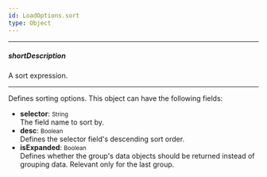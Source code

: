 ```yaml
---
id: LoadOptions.sort
type: Object
---
```

---
##### shortDescription
A sort expression.

---
Defines sorting options. This object can have the following fields:

* **selector**: <span style="font-size:smaller">String</span>     
The field name to sort by.
* **desc**: <span style="font-size:smaller">Boolean</span>     
Defines the selector field's descending sort order.
* **isExpanded**: <span style="font-size:smaller">Boolean</span>     
Defines whether the group's data objects should be returned instead of grouping data. Relevant only for the last group.
